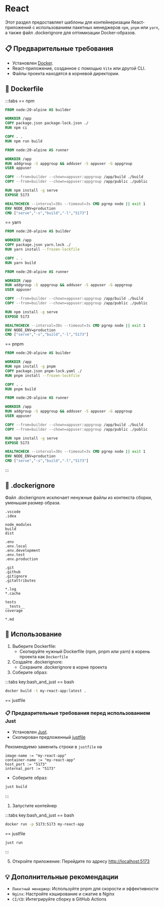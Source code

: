 # React

Этот раздел предоставляет шаблоны для контейнеризации React-приложений с использованием пакетных менеджеров `npm`, `pnpm` или `yarn`, а также файл .dockerignore для оптимизации Docker-образов.

## 📋 Предварительные требования

- Установлен [Docker](https://www.docker.com/get-started).
- React-приложение, созданное с помощью `Vite` или другой CLI.
- Файлы проекта находятся в корневой директории.

## 🐳 Dockerfile

:::tabs
== npm

```Dockerfile
FROM node:20-alpine AS builder

WORKDIR /app
COPY package.json package-lock.json ./
RUN npm ci

COPY . .
RUN npm run build

FROM node:20-alpine AS runner

WORKDIR /app
RUN addgroup -S appgroup && adduser -S appuser -G appgroup
USER appuser

COPY --from=builder --chown=appuser:appgroup /app/build ./build
COPY --from=builder --chown=appuser:appgroup /app/public ./public

RUN npm install -g serve
EXPOSE 5173

HEALTHCHECK --interval=30s --timeout=3s CMD pgrep node || exit 1
ENV NODE_ENV=production
CMD ["serve","-s","build","-l","5173"]
```

== yarn

```Dockerfile
FROM node:20-alpine AS builder

WORKDIR /app
COPY package.json yarn.lock ./
RUN yarn install --frozen-lockfile

COPY . .
RUN yarn build

FROM node:20-alpine AS runner

WORKDIR /app
RUN addgroup -S appgroup && adduser -S appuser -G appgroup
USER appuser

COPY --from=builder --chown=appuser:appgroup /app/build ./build
COPY --from=builder --chown=appuser:appgroup /app/public ./public

RUN npm install -g serve
EXPOSE 5173

HEALTHCHECK --interval=30s --timeout=3s CMD pgrep node || exit 1
ENV NODE_ENV=production
CMD ["serve","-s","build","-l","5173"]
```

== pnpm

```Dockerfile
FROM node:20-alpine AS builder

WORKDIR /app
RUN npm install -g pnpm
COPY package.json pnpm-lock.yaml ./
RUN pnpm install --frozen-lockfile

COPY . .
RUN pnpm build

FROM node:20-alpine AS runner

WORKDIR /app
RUN addgroup -S appgroup && adduser -S appuser -G appgroup
USER appuser

COPY --from=builder --chown=appuser:appgroup /app/build ./build
COPY --from=builder --chown=appuser:appgroup /app/public ./public

RUN npm install -g serve
EXPOSE 5173

HEALTHCHECK --interval=30s --timeout=3s CMD pgrep node || exit 1
ENV NODE_ENV=production
CMD ["serve","-s","build","-l","5173"]
```

:::

## 🚫 .dockerignore

Файл .dockerignore исключает ненужные файлы из контекста сборки, уменьшая размер образа.

```dockeignore
.vscode
.idea

node_modules
build
dist

.env
.env.local
.env.development
.env.test
.env.production

.git
.github
.gitignore
.gitattributes

*.log
*.cache

tests
__tests__
coverage

*.md
```

## 🚀 Использование

1. Выберите Dockerfile:
   - Скопируйте нужный Dockerfile (npm, pnpm или yarn) в корень проекта как `Dockerfile`
2. Создайте .dockerignore:
   - Сохраните .dockerignore в корне проекта
3. Соберите образ:

:::tabs key:bash_and_just
== bash

```bash
docker build -t my-react-app:latest .
```

== justfile

### 📋 Предварительные требования перед использованием Just

- Установлен [Just](https://just.systems/man/en/).
- Скопирован предложенный [justfile](../../../../templates/tools/justfile)

Рекомендуемо заменить строки в `justfile` на

```justfile
image-name := "my-react-app"
container-name := "my-react-app"
host_port := "5173"
internal_port := "5173"
```

- Соберите образ:

```bash
just build
```

:::

1. Запустите контейнер

:::tabs key:bash_and_just
== bash

```bash
docker run -p 5173:5173 my-react-app
```

== justfile

```bash
just run
```

:::

5. Откройте приложение: Перейдите по адресу [http://localhost:5173](http://localhost:5173)

## 💡 Дополнительные рекомендации

- `Пакетный менеджер`: Используйте pnpm для скорости и эффективности
- `Nginx`: Настройте кэширование и сжатие в Nginx
- `CI/CD`: Интегрируйте сборку в GitHub Actions
